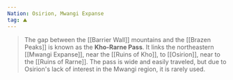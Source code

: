 ```yaml
---
Nation: Osirion, Mwangi Expanse
tag: ⛰️
---
```


> The gap between the [[Barrier Wall]] mountains and the [[Brazen Peaks]] is known as the **Kho-Rarne Pass**. It links the northeastern [[Mwangi Expanse]], near the [[Ruins of Kho]], to [[Osirion]], near to the [[Ruins of Rarne]]. The pass is wide and easily traveled, but due to Osirion's lack of interest in the Mwangi region, it is rarely used.









